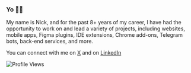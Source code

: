 <h3>Yo 🙋‍♂️</h3>

My name is Nick, and for the past 8+ years of my career, I have had the opportunity to work on and lead a variety of projects, including websites, mobile apps, 
Figma plugins, IDE extensions, Chrome add-ons, Telegram bots, back-end services, and more.

You can connect with me on [X](https://x.com/vonderklaas) and on [LinkedIn](https://www.linkedin.com/in/vonderklaas/)

![Profile Views](https://komarev.com/ghpvc/?username=garbalau-github&color=yellow) 

